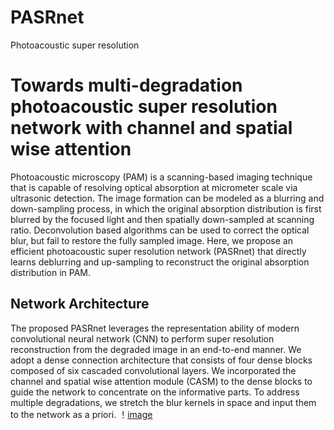 # PASRnet
Photoacoustic super resolution
# Towards multi-degradation photoacoustic super resolution network with channel and spatial wise attention
Photoacoustic microscopy (PAM) is a scanning-based imaging technique that is capable of resolving 
optical absorption at micrometer scale via ultrasonic detection. The image formation can be modeled 
as a blurring and down-sampling process, in which the original absorption distribution is first blurred 
by the focused light and then spatially down-sampled at scanning ratio. Deconvolution based 
algorithms can be used to correct the optical blur, but fail to restore the fully sampled image. Here, we 
propose an efficient photoacoustic super resolution network (PASRnet) that directly learns deblurring 
and up-sampling to reconstruct the original absorption distribution in PAM.
## Network Architecture
The proposed PASRnet leverages the representation ability of modern convolutional neural network 
(CNN) to perform super resolution reconstruction from the degraded image in an end-to-end manner. 
We adopt a dense connection architecture that consists of four dense blocks composed of six cascaded 
convolutional layers. We incorporated the channel and spatial wise attention module 
(CASM) to the dense blocks to guide the network to concentrate on the informative parts. To address 
multiple degradations, we stretch the blur kernels in space and input them to the network as a priori.
！[image](https://github.com/YangC-1/PASRnet/blob/master/pics/architecture_SRPA-Net.png)
